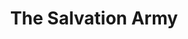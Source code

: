 ---
title: "The Salvation Army"
url: /cirencester/the-salvation-army-thomas-street/
shop: charity
---